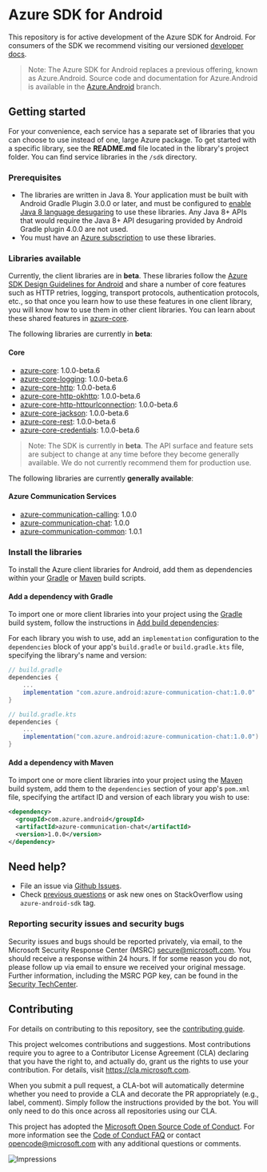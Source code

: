 # Azure SDK for Android

This repository is for active development of the Azure SDK for Android. For consumers of the SDK we recommend visiting our versioned [developer docs](https://azure.github.io/azure-sdk-for-android).

> Note: The Azure SDK for Android replaces a previous offering, known as Azure.Android. Source code and documentation for Azure.Android is available in the [Azure.Android](https://github.com/Azure/azure-sdk-for-android/tree/Azure.Android) branch.

## Getting started

For your convenience, each service has a separate set of libraries that you can choose to use instead of one, large Azure package. To get started with a specific library, see the **README.md** file located in the library's project folder. You can find service libraries in the `/sdk` directory.

### Prerequisites

* The libraries are written in Java 8. Your application must be built with Android Gradle Plugin 3.0.0 or later, and must be configured to [enable Java 8 language desugaring](https://developer.android.com/studio/write/java8-support.html#supported_features) to use these libraries. Any Java 8+ APIs that would require the Java 8+ API desugaring provided by Android Gradle plugin 4.0.0 are not used.
* You must have an [Azure subscription](https://azure.microsoft.com/free/) to use these libraries.

### Libraries available

Currently, the client libraries are in **beta**. These libraries follow the [Azure SDK Design Guidelines for Android](https://azure.github.io/azure-sdk/android_design.html) and share a number of core features such as HTTP retries, logging, transport protocols, authentication protocols, etc., so that once you learn how to use these features in one client library, you will know how to use them in other client libraries. You can learn about these shared features in [azure-core](https://github.com/Azure/azure-sdk-for-android/blob/main/sdk/core/azure-core/README.md).

The following libraries are currently in **beta**:

#### Core
- [azure-core](https://github.com/Azure/azure-sdk-for-android/blob/main/sdk/core/azure-core): 1.0.0-beta.6
- [azure-core-logging](https://github.com/Azure/azure-sdk-for-android/tree/main/sdk/core/azure-core-logging): 1.0.0-beta.6
- [azure-core-http](https://github.com/Azure/azure-sdk-for-android/tree/main/sdk/core/azure-core-http): 1.0.0-beta.6
- [azure-core-http-okhttp](https://github.com/Azure/azure-sdk-for-android/tree/main/sdk/core/azure-core-http-okhttp): 1.0.0-beta.6
- [azure-core-http-httpurlconnection](https://github.com/Azure/azure-sdk-for-android/tree/main/sdk/core/azure-core-http-httpurlconnection): 1.0.0-beta.6
- [azure-core-jackson](https://github.com/Azure/azure-sdk-for-android/tree/main/sdk/core/azure-core-jackson): 1.0.0-beta.6
- [azure-core-rest](https://github.com/Azure/azure-sdk-for-android/tree/main/sdk/core/azure-core-rest): 1.0.0-beta.6
- [azure-core-credentials](https://github.com/Azure/azure-sdk-for-android/tree/main/sdk/core/azure-core-credential): 1.0.0-beta.6

> Note: The SDK is currently in **beta**. The API surface and feature sets are subject to change at any time before they become generally available. We do not currently recommend them for production use.

The following libraries are currently **generally available**:

#### Azure Communication Services
- [azure-communication-calling](https://search.maven.org/artifact/com.azure.android/azure-communication-calling): 1.0.0
- [azure-communication-chat](https://github.com/Azure/azure-sdk-for-android/blob/main/sdk/communication/azure-communication-chat): 1.0.0
- [azure-communication-common](https://github.com/Azure/azure-sdk-for-android/blob/main/sdk/communication/azure-communication-common): 1.0.1

### Install the libraries
To install the Azure client libraries for Android, add them as dependencies within your
[Gradle](#add-a-dependency-with-gradle) or
[Maven](#add-a-dependency-with-maven) build scripts.

#### Add a dependency with Gradle
To import one or more client libraries into your project using the [Gradle](https://gradle.org/) build system, follow the instructions in [Add build dependencies](https://developer.android.com/studio/build/dependencies):

For each library you wish to use, add an `implementation` configuration to the `dependencies` block of your app's `build.gradle` or `build.gradle.kts` file, specifying the library's name and version:

```gradle
// build.gradle
dependencies {
    ...
    implementation "com.azure.android:azure-communication-chat:1.0.0"
}

// build.gradle.kts
dependencies {
    ...
    implementation("com.azure.android:azure-communication-chat:1.0.0")
}
```

#### Add a dependency with Maven
To import one or more client libraries into your project using the [Maven](https://maven.apache.org/) build system, add them to the `dependencies` section of your app's `pom.xml` file, specifying the artifact ID and version of each library you wish to use:

```xml
<dependency>
  <groupId>com.azure.android</groupId>
  <artifactId>azure-communication-chat</artifactId>
  <version>1.0.0</version>
</dependency>
```

## Need help?

* File an issue via [Github Issues](https://github.com/Azure/azure-sdk-for-android/issues/new/choose).
* Check [previous questions](https://stackoverflow.com/questions/tagged/azure-android-sdk) or ask new ones on StackOverflow using `azure-android-sdk` tag.

### Reporting security issues and security bugs

Security issues and bugs should be reported privately, via email, to the Microsoft Security Response Center (MSRC) <secure@microsoft.com>. You should receive a response within 24 hours. If for some reason you do not, please follow up via email to ensure we received your original message. Further information, including the MSRC PGP key, can be found in the [Security TechCenter](https://www.microsoft.com/msrc/faqs-report-an-issue).

## Contributing
For details on contributing to this repository, see the [contributing guide](https://github.com/Azure/azure-sdk-for-android/blob/main/CONTRIBUTING.md).

This project welcomes contributions and suggestions. Most contributions require you to agree to a Contributor License Agreement (CLA) declaring that you have the right to, and actually do, grant us the rights to use your contribution. For details, visit
https://cla.microsoft.com.

When you submit a pull request, a CLA-bot will automatically determine whether you need to provide a CLA and decorate the PR appropriately (e.g., label, comment). Simply follow the instructions provided by the bot. You will only need to do this once across all repositories using our CLA.

This project has adopted the [Microsoft Open Source Code of Conduct](https://opensource.microsoft.com/codeofconduct/). For more information see the [Code of Conduct FAQ](https://opensource.microsoft.com/codeofconduct/faq/) or contact [opencode@microsoft.com](mailto:opencode@microsoft.com) with any additional questions or comments.

![Impressions](https://azure-sdk-impressions.azurewebsites.net/api/impressions/azure-sdk-for-android%2FREADME.png)
